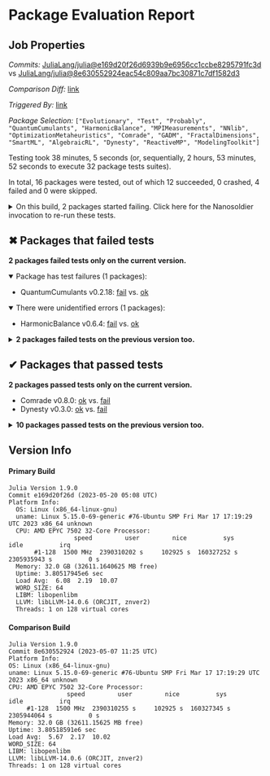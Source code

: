 # Package Evaluation Report

## Job Properties

*Commits:* [JuliaLang/julia@e169d20f26d6939b9e6956cc1ccbe8295791fc3d](https://github.com/JuliaLang/julia/commit/e169d20f26d6939b9e6956cc1ccbe8295791fc3d) vs [JuliaLang/julia@8e630552924eac54c809aa7bc30871c7df1582d3](https://github.com/JuliaLang/julia/commit/8e630552924eac54c809aa7bc30871c7df1582d3)

*Comparison Diff:* [link](https://github.com/JuliaLang/julia/compare/8e630552924eac54c809aa7bc30871c7df1582d3...e169d20f26d6939b9e6956cc1ccbe8295791fc3d)

*Triggered By:* [link](https://github.com/JuliaLang/julia/pull/49680#issuecomment-1555789231)

*Package Selection:* `["Evolutionary", "Test", "Probably", "QuantumCumulants", "HarmonicBalance", "MPIMeasurements", "NNlib", "OptimizationMetaheuristics", "Comrade", "GADM", "FractalDimensions", "SmartML", "AlgebraicRL", "Dynesty", "ReactiveMP", "ModelingToolkit"]`

Testing took 38 minutes, 5 seconds (or, sequentially, 2 hours, 53 minutes, 52 seconds to execute 32 package tests suites).

In total, 16 packages were tested, out of which 12 succeeded, 0 crashed, 4 failed and 0 were skipped.


<details><summary>On this build, 2 packages started failing. Click here for the Nanosoldier invocation to re-run these tests.</summary>
<p>

```
@nanosoldier `runtests(["HarmonicBalance", "QuantumCumulants"], vs = ":release-1.9")`
```

</p>
</details>


## ✖ Packages that failed tests

**2 packages failed tests only on the current version.**

<details open><summary>Package has test failures (1 packages):</summary>
<p>


- QuantumCumulants v0.2.18: [fail](https://s3.amazonaws.com/julialang-reports/nanosoldier/pkgeval/by_hash/e169d20_vs_8e63055/QuantumCumulants.primary.log) vs. [ok](https://s3.amazonaws.com/julialang-reports/nanosoldier/pkgeval/by_hash/e169d20_vs_8e63055/QuantumCumulants.against.log)

</p>
</details>

<details open><summary>There were unidentified errors (1 packages):</summary>
<p>


- HarmonicBalance v0.6.4: [fail](https://s3.amazonaws.com/julialang-reports/nanosoldier/pkgeval/by_hash/e169d20_vs_8e63055/HarmonicBalance.primary.log) vs. [ok](https://s3.amazonaws.com/julialang-reports/nanosoldier/pkgeval/by_hash/e169d20_vs_8e63055/HarmonicBalance.against.log)

</p>
</details>

<details><summary><strong>2 packages failed tests on the previous version too.</strong></summary>
<p>

<details open><summary>Package has test failures (1 packages):</summary>
<p>


- [Probably v0.1.0](https://s3.amazonaws.com/julialang-reports/nanosoldier/pkgeval/by_hash/e169d20_vs_8e63055/Probably.primary.log)

</p>
</details>

<details open><summary>Tests became inactive (1 packages):</summary>
<p>


- [GADM v1.1.0](https://s3.amazonaws.com/julialang-reports/nanosoldier/pkgeval/by_hash/e169d20_vs_8e63055/GADM.primary.log)

</p>
</details>

</p>
</details>


## ✔ Packages that passed tests

**2 packages passed tests only on the current version.**

- Comrade v0.8.0: [ok](https://s3.amazonaws.com/julialang-reports/nanosoldier/pkgeval/by_hash/e169d20_vs_8e63055/Comrade.primary.log) vs. [fail](https://s3.amazonaws.com/julialang-reports/nanosoldier/pkgeval/by_hash/e169d20_vs_8e63055/Comrade.against.log)
- Dynesty v0.3.0: [ok](https://s3.amazonaws.com/julialang-reports/nanosoldier/pkgeval/by_hash/e169d20_vs_8e63055/Dynesty.primary.log) vs. [fail](https://s3.amazonaws.com/julialang-reports/nanosoldier/pkgeval/by_hash/e169d20_vs_8e63055/Dynesty.against.log)

<details><summary><strong>10 packages passed tests on the previous version too.</strong></summary>
<p>

- [Test](https://s3.amazonaws.com/julialang-reports/nanosoldier/pkgeval/by_hash/e169d20_vs_8e63055/Test.primary.log)
- [NNlib v0.8.20](https://s3.amazonaws.com/julialang-reports/nanosoldier/pkgeval/by_hash/e169d20_vs_8e63055/NNlib.primary.log)
- [ModelingToolkit v8.56.0](https://s3.amazonaws.com/julialang-reports/nanosoldier/pkgeval/by_hash/e169d20_vs_8e63055/ModelingToolkit.primary.log)
- [FractalDimensions v1.4.3](https://s3.amazonaws.com/julialang-reports/nanosoldier/pkgeval/by_hash/e169d20_vs_8e63055/FractalDimensions.primary.log)
- [Evolutionary v0.11.1](https://s3.amazonaws.com/julialang-reports/nanosoldier/pkgeval/by_hash/e169d20_vs_8e63055/Evolutionary.primary.log)
- [ReactiveMP v3.8.1](https://s3.amazonaws.com/julialang-reports/nanosoldier/pkgeval/by_hash/e169d20_vs_8e63055/ReactiveMP.primary.log)
- [OptimizationMetaheuristics v0.1.2](https://s3.amazonaws.com/julialang-reports/nanosoldier/pkgeval/by_hash/e169d20_vs_8e63055/OptimizationMetaheuristics.primary.log)
- [MPIMeasurements v0.4.0](https://s3.amazonaws.com/julialang-reports/nanosoldier/pkgeval/by_hash/e169d20_vs_8e63055/MPIMeasurements.primary.log)
- [AlgebraicRL v0.1.2](https://s3.amazonaws.com/julialang-reports/nanosoldier/pkgeval/by_hash/e169d20_vs_8e63055/AlgebraicRL.primary.log)
- [SmartML v0.1.0](https://s3.amazonaws.com/julialang-reports/nanosoldier/pkgeval/by_hash/e169d20_vs_8e63055/SmartML.primary.log)

</p>
</details>


## Version Info

#### Primary Build

```
Julia Version 1.9.0
Commit e169d20f26d (2023-05-20 05:08 UTC)
Platform Info:
  OS: Linux (x86_64-linux-gnu)
  uname: Linux 5.15.0-69-generic #76-Ubuntu SMP Fri Mar 17 17:19:29 UTC 2023 x86_64 unknown
  CPU: AMD EPYC 7502 32-Core Processor: 
                  speed         user         nice          sys         idle          irq
       #1-128  1500 MHz  2390310202 s     102925 s  160327252 s  2305935943 s          0 s
  Memory: 32.0 GB (32611.1640625 MB free)
  Uptime: 3.80517945e6 sec
  Load Avg:  6.08  2.19  10.07
  WORD_SIZE: 64
  LIBM: libopenlibm
  LLVM: libLLVM-14.0.6 (ORCJIT, znver2)
  Threads: 1 on 128 virtual cores

```

  #### Comparison Build

  ```
Julia Version 1.9.0
Commit 8e630552924 (2023-05-07 11:25 UTC)
Platform Info:
  OS: Linux (x86_64-linux-gnu)
  uname: Linux 5.15.0-69-generic #76-Ubuntu SMP Fri Mar 17 17:19:29 UTC 2023 x86_64 unknown
  CPU: AMD EPYC 7502 32-Core Processor: 
                  speed         user         nice          sys         idle          irq
       #1-128  1500 MHz  2390310255 s     102925 s  160327345 s  2305944064 s          0 s
  Memory: 32.0 GB (32611.15625 MB free)
  Uptime: 3.80518591e6 sec
  Load Avg:  5.67  2.17  10.02
  WORD_SIZE: 64
  LIBM: libopenlibm
  LLVM: libLLVM-14.0.6 (ORCJIT, znver2)
  Threads: 1 on 128 virtual cores

  ```
  <!-- Generated on 2023-05-20T12:37:53.971 -->
